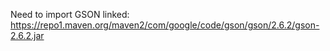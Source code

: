 Need to import GSON
linked: https://repo1.maven.org/maven2/com/google/code/gson/gson/2.6.2/gson-2.6.2.jar  
